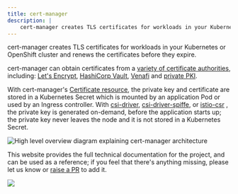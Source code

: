 ```yaml
---
title: cert-manager
description: |
    cert-manager creates TLS certificates for workloads in your Kubernetes or OpenShift cluster and renews the certificates before they expire.
---
```


cert-manager creates TLS certificates for workloads in your Kubernetes or OpenShift cluster
and renews the certificates before they expire.

cert-manager can obtain certificates from a [variety of certificate authorities](configuration/issuers.md), including:
[Let's Encrypt](configuration/acme/README.md), [HashiCorp Vault](configuration/vault.md),
[Venafi](configuration/venafi.md) and [private PKI](configuration/ca.md).

With cert-manager's [Certificate resource](usage/certificate.md), the private key and certificate are stored in a Kubernetes Secret
which is mounted by an application Pod or used by an Ingress controller.
With [csi-driver](usage/csi-driver/README.md), [csi-driver-spiffe](usage/csi-driver-spiffe/README.md), or [istio-csr](usage/istio-csr/README.md) ,
the private key is generated on-demand, before the application starts up;
the private key never leaves the node and it is not stored in a Kubernetes Secret.

![High level overview diagram explaining cert-manager architecture](/images/high-level-overview.svg)

This website provides the full technical documentation for the project, and can be
used as a reference; if you feel that there's anything missing, please let us know
or [raise a PR](https://github.com/cert-manager/website/pulls) to add it.

<img referrerPolicy="no-referrer-when-downgrade" src="https://static.scarf.sh/a.png?x-pxid=8139d670-4d96-4721-a830-a9379240ab5b" />
